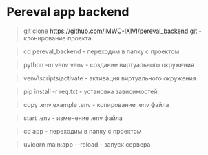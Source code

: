 # Pereval app backend

> git clone https://github.com/iMWC-IXIVI/pereval_backend.git - клонирование проекта

> cd pereval_backend - переходим в папку с проектом

> python -m venv venv - создание виртуального окружения

> venv\scripts\activate - активация виртуального окружения

> pip install -r req.txt - установка зависимостей

> copy .env.example .env - копирование .env файла

> start .env - изменение .env файла

> cd app - переходим в папку с проектом

> uvicorn main:app --reload - запуск сервера